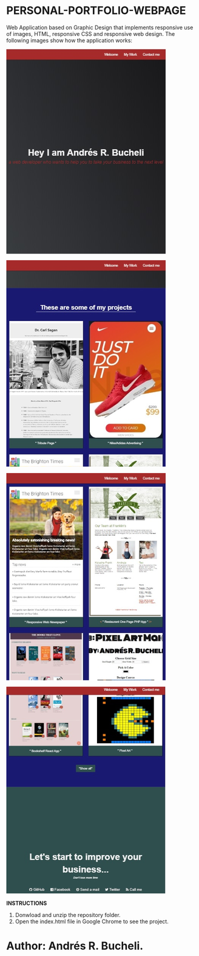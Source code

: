 # PERSONAL-PORTFOLIO-WEBPAGE

Web Application based on Graphic Design that implements responsive use of images, HTML, responsive CSS and responsive web design.
The following images show how the application works:

![1](https://raw.githubusercontent.com/ARBUCHELI/PERSONAL-PORTFOLIO-WEBPAGE/master/1.jpg)

![2](https://raw.githubusercontent.com/ARBUCHELI/PERSONAL-PORTFOLIO-WEBPAGE/master/2.jpg)

![3](https://github.com/ARBUCHELI/PERSONAL-PORTFOLIO-WEBPAGE/blob/master/3.jpg)

![4](https://raw.githubusercontent.com/ARBUCHELI/PERSONAL-PORTFOLIO-WEBPAGE/master/4.jpg)

<strong>INSTRUCTIONS</strong>

1) Donwload and unzip the repository folder.
2) Open the index.html file in Google Chrome to see the project.

# Author: Andrés R. Bucheli.

